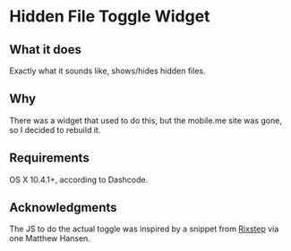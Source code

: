 Hidden File Toggle Widget
=========================

What it does
------------

Exactly what it sounds like, shows/hides hidden files.

Why
---

There was a widget that used to do this, but the mobile.me site was gone, so I decided to rebuild it.

Requirements
------------

OS X 10.4.1+, according to Dashcode.

Acknowledgments
---------------

The JS to do the actual toggle was inspired by a snippet from [Rixstep](http://rixstep.com/4/2/hf,00.shtml) via one Matthew Hansen.


